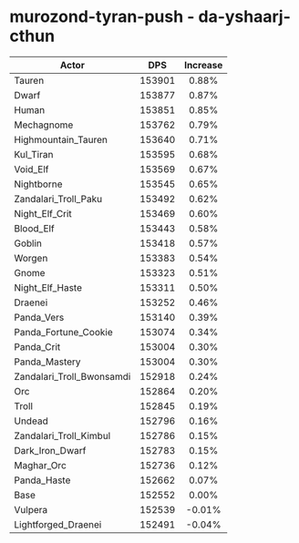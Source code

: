 # murozond-tyran-push - da-yshaarj-cthun
| Actor | DPS | Increase |
|---|:---:|:---:|
|Tauren|153901|0.88%|
|Dwarf|153877|0.87%|
|Human|153851|0.85%|
|Mechagnome|153762|0.79%|
|Highmountain_Tauren|153640|0.71%|
|Kul_Tiran|153595|0.68%|
|Void_Elf|153569|0.67%|
|Nightborne|153545|0.65%|
|Zandalari_Troll_Paku|153492|0.62%|
|Night_Elf_Crit|153469|0.60%|
|Blood_Elf|153443|0.58%|
|Goblin|153418|0.57%|
|Worgen|153383|0.54%|
|Gnome|153323|0.51%|
|Night_Elf_Haste|153311|0.50%|
|Draenei|153252|0.46%|
|Panda_Vers|153140|0.39%|
|Panda_Fortune_Cookie|153074|0.34%|
|Panda_Crit|153004|0.30%|
|Panda_Mastery|153004|0.30%|
|Zandalari_Troll_Bwonsamdi|152918|0.24%|
|Orc|152864|0.20%|
|Troll|152845|0.19%|
|Undead|152796|0.16%|
|Zandalari_Troll_Kimbul|152786|0.15%|
|Dark_Iron_Dwarf|152783|0.15%|
|Maghar_Orc|152736|0.12%|
|Panda_Haste|152662|0.07%|
|Base|152552|0.00%|
|Vulpera|152539|-0.01%|
|Lightforged_Draenei|152491|-0.04%|
